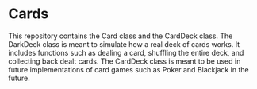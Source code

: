 # Cards
This repository contains the Card class and the CardDeck class. The DarkDeck class is meant to simulate how a real deck of cards works. It includes functions such as dealing a card, shuffling the entire deck, and collecting back dealt cards. The CardDeck class is meant to be used in future implementations of card games such as Poker and Blackjack in the future.